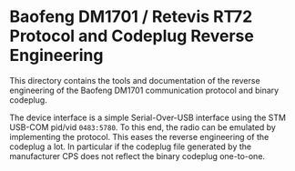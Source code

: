 # Baofeng DM1701 / Retevis RT72 Protocol and Codeplug Reverse Engineering

This directory contains the tools and documentation of the reverse engineering of the Baofeng 
DM1701 communication protocol and binary codeplug.

The device interface is a simple Serial-Over-USB interface using the STM USB-COM pid/vid 
`0483:5780`. To this end, the radio can be emulated by implementing the protocol. This eases 
the reverse engineering of the codeplug a lot. In particular if the codeplug file generated by the 
manufacturer CPS does not reflect the binary codeplug one-to-one.
